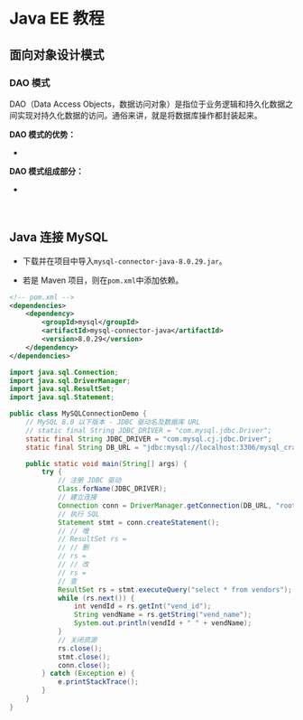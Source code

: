 # Java EE 教程


<!--more-->

## 面向对象设计模式

### DAO 模式

DAO（Data Access Objects，数据访问对象）是指位于业务逻辑和持久化数据之间实现对持久化数据的访问。通俗来讲，就是将数据库操作都封装起来。

**DAO 模式的优势：**

-

**DAO 模式组成部分：**

-

<br />

## Java 连接 MySQL

- 下载并在项目中导入`mysql-connector-java-8.0.29.jar`。

- 若是 Maven 项目，则在`pom.xml`中添加依赖。

```xml
<!-- pom.xml -->
<dependencies>
    <dependency>
        <groupId>mysql</groupId>
        <artifactId>mysql-connector-java</artifactId>
        <version>8.0.29</version>
    </dependency>
</dependencies>
```

```java
import java.sql.Connection;
import java.sql.DriverManager;
import java.sql.ResultSet;
import java.sql.Statement;

public class MySQLConnectionDemo {
    // MySQL 8.0 以下版本 - JDBC 驱动名及数据库 URL
    // static final String JDBC_DRIVER = "com.mysql.jdbc.Driver";
    static final String JDBC_DRIVER = "com.mysql.cj.jdbc.Driver";
    static final String DB_URL = "jdbc:mysql://localhost:3306/mysql_crash_course";

    public static void main(String[] args) {
        try {
            // 注册 JDBC 驱动
            Class.forName(JDBC_DRIVER);
            // 建立连接
            Connection conn = DriverManager.getConnection(DB_URL, "root", "12345678");
            // 执行 SQL
            Statement stmt = conn.createStatement();
            // // 增
            // ResultSet rs =
            // // 删
            // rs =
            // // 改
            // rs =
            // 查
            ResultSet rs = stmt.executeQuery("select * from vendors");
            while (rs.next()) {
                int vendId = rs.getInt("vend_id");
                String vendName = rs.getString("vend_name");
                System.out.println(vendId + " " + vendName);
            }
            // 关闭资源
            rs.close();
            stmt.close();
            conn.close();
        } catch (Exception e) {
            e.printStackTrace();
        }
    }
}
```
